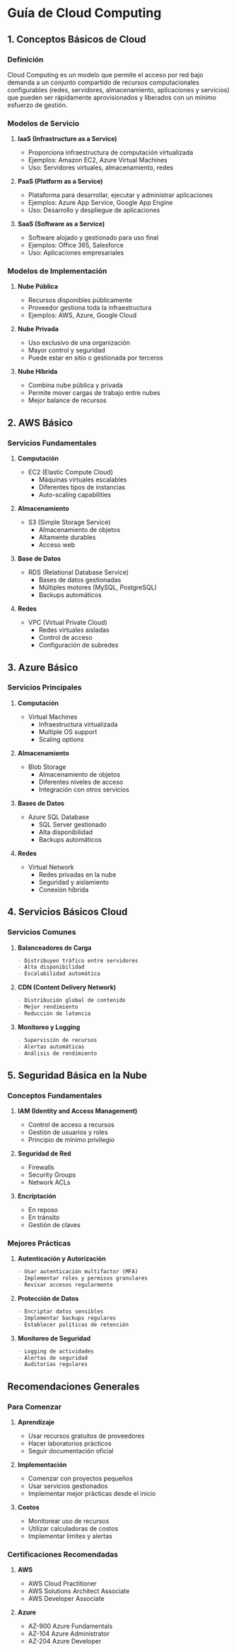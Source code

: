 # Guía de Cloud Computing

## 1. Conceptos Básicos de Cloud

### Definición
Cloud Computing es un modelo que permite el acceso por red bajo demanda a un conjunto compartido de recursos computacionales configurables (redes, servidores, almacenamiento, aplicaciones y servicios) que pueden ser rápidamente aprovisionados y liberados con un mínimo esfuerzo de gestión.

### Modelos de Servicio

1. **IaaS (Infrastructure as a Service)**
   - Proporciona infraestructura de computación virtualizada
   - Ejemplos: Amazon EC2, Azure Virtual Machines
   - Uso: Servidores virtuales, almacenamiento, redes

2. **PaaS (Platform as a Service)**
   - Plataforma para desarrollar, ejecutar y administrar aplicaciones
   - Ejemplos: Azure App Service, Google App Engine
   - Uso: Desarrollo y despliegue de aplicaciones

3. **SaaS (Software as a Service)**
   - Software alojado y gestionado para uso final
   - Ejemplos: Office 365, Salesforce
   - Uso: Aplicaciones empresariales

### Modelos de Implementación

1. **Nube Pública**
   - Recursos disponibles públicamente
   - Proveedor gestiona toda la infraestructura
   - Ejemplos: AWS, Azure, Google Cloud

2. **Nube Privada**
   - Uso exclusivo de una organización
   - Mayor control y seguridad
   - Puede estar en sitio o gestionada por terceros

3. **Nube Híbrida**
   - Combina nube pública y privada
   - Permite mover cargas de trabajo entre nubes
   - Mejor balance de recursos

## 2. AWS Básico

### Servicios Fundamentales

1. **Computación**
   - EC2 (Elastic Compute Cloud)
     - Máquinas virtuales escalables
     - Diferentes tipos de instancias
     - Auto-scaling capabilities

2. **Almacenamiento**
   - S3 (Simple Storage Service)
     - Almacenamiento de objetos
     - Altamente durables
     - Acceso web

3. **Base de Datos**
   - RDS (Relational Database Service)
     - Bases de datos gestionadas
     - Múltiples motores (MySQL, PostgreSQL)
     - Backups automáticos

4. **Redes**
   - VPC (Virtual Private Cloud)
     - Redes virtuales aisladas
     - Control de acceso
     - Configuración de subredes

## 3. Azure Básico

### Servicios Principales

1. **Computación**
   - Virtual Machines
     - Infraestructura virtualizada
     - Multiple OS support
     - Scaling options

2. **Almacenamiento**
   - Blob Storage
     - Almacenamiento de objetos
     - Diferentes niveles de acceso
     - Integración con otros servicios

3. **Bases de Datos**
   - Azure SQL Database
     - SQL Server gestionado
     - Alta disponibilidad
     - Backups automáticos

4. **Redes**
   - Virtual Network
     - Redes privadas en la nube
     - Seguridad y aislamiento
     - Conexión híbrida

## 4. Servicios Básicos Cloud

### Servicios Comunes

1. **Balanceadores de Carga**
   ```markdown
   - Distribuyen tráfico entre servidores
   - Alta disponibilidad
   - Escalabilidad automática
   ```

2. **CDN (Content Delivery Network)**
   ```markdown
   - Distribución global de contenido
   - Mejor rendimiento
   - Reducción de latencia
   ```

3. **Monitoreo y Logging**
   ```markdown
   - Supervisión de recursos
   - Alertas automáticas
   - Análisis de rendimiento
   ```

## 5. Seguridad Básica en la Nube

### Conceptos Fundamentales

1. **IAM (Identity and Access Management)**
   - Control de acceso a recursos
   - Gestión de usuarios y roles
   - Principio de mínimo privilegio

2. **Seguridad de Red**
   - Firewalls
   - Security Groups
   - Network ACLs

3. **Encriptación**
   - En reposo
   - En tránsito
   - Gestión de claves

### Mejores Prácticas

1. **Autenticación y Autorización**
   ```markdown
   - Usar autenticación multifactor (MFA)
   - Implementar roles y permisos granulares
   - Revisar accesos regularmente
   ```

2. **Protección de Datos**
   ```markdown
   - Encriptar datos sensibles
   - Implementar backups regulares
   - Establecer políticas de retención
   ```

3. **Monitoreo de Seguridad**
   ```markdown
   - Logging de actividades
   - Alertas de seguridad
   - Auditorías regulares
   ```

## Recomendaciones Generales

### Para Comenzar

1. **Aprendizaje**
   - Usar recursos gratuitos de proveedores
   - Hacer laboratorios prácticos
   - Seguir documentación oficial

2. **Implementación**
   - Comenzar con proyectos pequeños
   - Usar servicios gestionados
   - Implementar mejor prácticas desde el inicio

3. **Costos**
   - Monitorear uso de recursos
   - Utilizar calculadoras de costos
   - Implementar límites y alertas

### Certificaciones Recomendadas

1. **AWS**
   - AWS Cloud Practitioner
   - AWS Solutions Architect Associate
   - AWS Developer Associate

2. **Azure**
   - AZ-900 Azure Fundamentals
   - AZ-104 Azure Administrator
   - AZ-204 Azure Developer